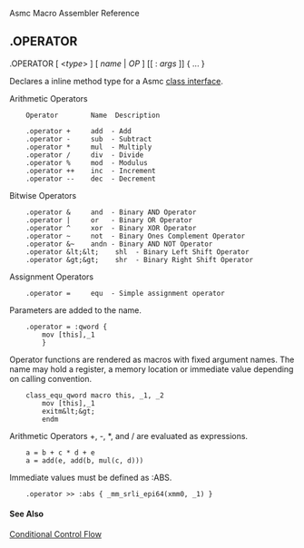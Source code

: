 Asmc Macro Assembler Reference

## .OPERATOR

.OPERATOR [ &lt;_type_&gt; ] [ _name_ | _OP_ ] [[ : _args_ ]] { ... }

Declares a inline method type for a Asmc [class interface](dot-class.md).

Arithmetic Operators

```
    Operator        Name  Description

    .operator +     add  - Add
    .operator -     sub  - Subtract
    .operator *     mul  - Multiply
    .operator /     div  - Divide
    .operator %     mod  - Modulus
    .operator ++    inc  - Increment
    .operator --    dec  - Decrement
```

Bitwise Operators

```
    .operator &     and  - Binary AND Operator
    .operator |     or   - Binary OR Operator
    .operator ^     xor  - Binary XOR Operator
    .operator ~     not  - Binary Ones Complement Operator
    .operator &~    andn - Binary AND NOT Operator
    .operator &lt;&lt;    shl  - Binary Left Shift Operator
    .operator &gt;&gt;    shr  - Binary Right Shift Operator
```

Assignment Operators

```
    .operator =     equ  - Simple assignment operator
```

Parameters are added to the name.

```
    .operator = :qword {
        mov [this],_1
        }
```

Operator functions are rendered as macros with fixed argument names. The name may hold a register, a memory location or immediate value depending on calling convention.

```
    class_equ_qword macro this, _1, _2
        mov [this],_1
        exitm&lt;&gt;
        endm
```

Arithmetic Operators +, -, *, and / are evaluated as expressions.

```
    a = b + c * d + e
    a = add(e, add(b, mul(c, d)))
```

Immediate values must be defined as :ABS.

```
    .operator >> :abs { _mm_srli_epi64(xmm0, _1) }
```

#### See Also

[Conditional Control Flow](conditional-control-flow.md)
